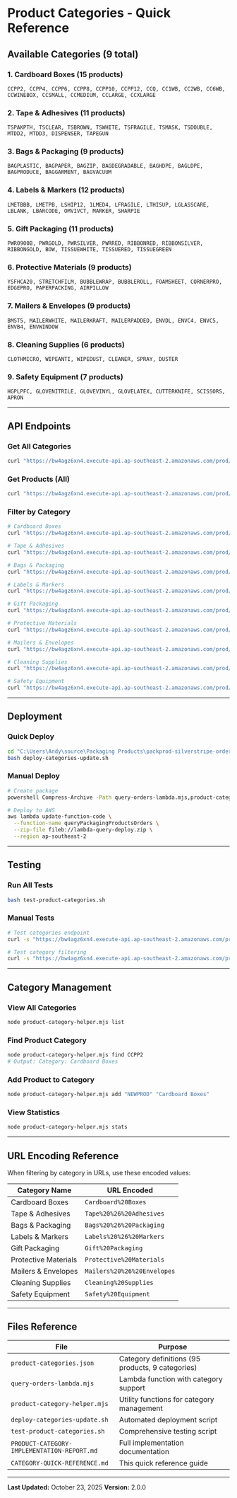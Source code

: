 # Product Categories - Quick Reference

## Available Categories (9 total)

### 1. Cardboard Boxes (15 products)
```
CCPP2, CCPP4, CCPP6, CCPP8, CCPP10, CCPP12, CCQ, CC1WB, CC2WB, CC6WB,
CCWINEBOX, CCSMALL, CCMEDIUM, CCLARGE, CCXLARGE
```

### 2. Tape & Adhesives (11 products)
```
TSPAKPTH, TSCLEAR, TSBROWN, TSWHITE, TSFRAGILE, TSMASK, TSDOUBLE,
MTDD2, MTDD3, DISPENSER, TAPEGUN
```

### 3. Bags & Packaging (9 products)
```
BAGPLASTIC, BAGPAPER, BAGZIP, BAGDEGRADABLE, BAGHDPE, BAGLDPE,
BAGPRODUCE, BAGGARMENT, BAGVACUUM
```

### 4. Labels & Markers (12 products)
```
LMETBBB, LMETPB, LSHIP12, 1LMED4, LFRAGILE, LTHISUP, LGLASSCARE,
LBLANK, LBARCODE, OMVIVCT, MARKER, SHARPIE
```

### 5. Gift Packaging (11 products)
```
PWR0900B, PWRGOLD, PWRSILVER, PWRRED, RIBBONRED, RIBBONSILVER,
RIBBONGOLD, BOW, TISSUEWHITE, TISSUERED, TISSUEGREEN
```

### 6. Protective Materials (9 products)
```
YSFHCA20, STRETCHFILM, BUBBLEWRAP, BUBBLEROLL, FOAMSHEET, CORNERPRO,
EDGEPRO, PAPERPACKING, AIRPILLOW
```

### 7. Mailers & Envelopes (9 products)
```
BMST5, MAILERWHITE, MAILERKRAFT, MAILERPADDED, ENVDL, ENVC4, ENVC5,
ENVB4, ENVWINDOW
```

### 8. Cleaning Supplies (6 products)
```
CLOTHMICRO, WIPEANTI, WIPEDUST, CLEANER, SPRAY, DUSTER
```

### 9. Safety Equipment (7 products)
```
HGPLPFC, GLOVENITRILE, GLOVEVINYL, GLOVELATEX, CUTTERKNIFE, SCISSORS,
APRON
```

---

## API Endpoints

### Get All Categories
```bash
curl "https://bw4agz6xn4.execute-api.ap-southeast-2.amazonaws.com/prod/api/products/categories"
```

### Get Products (All)
```bash
curl "https://bw4agz6xn4.execute-api.ap-southeast-2.amazonaws.com/prod/api/reports/products"
```

### Filter by Category
```bash
# Cardboard Boxes
curl "https://bw4agz6xn4.execute-api.ap-southeast-2.amazonaws.com/prod/api/reports/products?category=Cardboard%20Boxes"

# Tape & Adhesives
curl "https://bw4agz6xn4.execute-api.ap-southeast-2.amazonaws.com/prod/api/reports/products?category=Tape%20%26%20Adhesives"

# Bags & Packaging
curl "https://bw4agz6xn4.execute-api.ap-southeast-2.amazonaws.com/prod/api/reports/products?category=Bags%20%26%20Packaging"

# Labels & Markers
curl "https://bw4agz6xn4.execute-api.ap-southeast-2.amazonaws.com/prod/api/reports/products?category=Labels%20%26%20Markers"

# Gift Packaging
curl "https://bw4agz6xn4.execute-api.ap-southeast-2.amazonaws.com/prod/api/reports/products?category=Gift%20Packaging"

# Protective Materials
curl "https://bw4agz6xn4.execute-api.ap-southeast-2.amazonaws.com/prod/api/reports/products?category=Protective%20Materials"

# Mailers & Envelopes
curl "https://bw4agz6xn4.execute-api.ap-southeast-2.amazonaws.com/prod/api/reports/products?category=Mailers%20%26%20Envelopes"

# Cleaning Supplies
curl "https://bw4agz6xn4.execute-api.ap-southeast-2.amazonaws.com/prod/api/reports/products?category=Cleaning%20Supplies"

# Safety Equipment
curl "https://bw4agz6xn4.execute-api.ap-southeast-2.amazonaws.com/prod/api/reports/products?category=Safety%20Equipment"
```

---

## Deployment

### Quick Deploy
```bash
cd "C:\Users\Andy\source\Packaging Products\packprod-silverstripe-orders"
bash deploy-categories-update.sh
```

### Manual Deploy
```bash
# Create package
powershell Compress-Archive -Path query-orders-lambda.mjs,product-categories.json,node_modules,package.json -DestinationPath lambda-query-deploy.zip -Force

# Deploy to AWS
aws lambda update-function-code \
  --function-name queryPackagingProductsOrders \
  --zip-file fileb://lambda-query-deploy.zip \
  --region ap-southeast-2
```

---

## Testing

### Run All Tests
```bash
bash test-product-categories.sh
```

### Manual Tests
```bash
# Test categories endpoint
curl -s "https://bw4agz6xn4.execute-api.ap-southeast-2.amazonaws.com/prod/api/products/categories" | jq '.data.metadata'

# Test category filtering
curl -s "https://bw4agz6xn4.execute-api.ap-southeast-2.amazonaws.com/prod/api/reports/products?category=Cardboard%20Boxes" | jq '.data.summary'
```

---

## Category Management

### View All Categories
```bash
node product-category-helper.mjs list
```

### Find Product Category
```bash
node product-category-helper.mjs find CCPP2
# Output: Category: Cardboard Boxes
```

### Add Product to Category
```bash
node product-category-helper.mjs add "NEWPROD" "Cardboard Boxes"
```

### View Statistics
```bash
node product-category-helper.mjs stats
```

---

## URL Encoding Reference

When filtering by category in URLs, use these encoded values:

| Category Name | URL Encoded |
|--------------|-------------|
| Cardboard Boxes | `Cardboard%20Boxes` |
| Tape & Adhesives | `Tape%20%26%20Adhesives` |
| Bags & Packaging | `Bags%20%26%20Packaging` |
| Labels & Markers | `Labels%20%26%20Markers` |
| Gift Packaging | `Gift%20Packaging` |
| Protective Materials | `Protective%20Materials` |
| Mailers & Envelopes | `Mailers%20%26%20Envelopes` |
| Cleaning Supplies | `Cleaning%20Supplies` |
| Safety Equipment | `Safety%20Equipment` |

---

## Files Reference

| File | Purpose |
|------|---------|
| `product-categories.json` | Category definitions (95 products, 9 categories) |
| `query-orders-lambda.mjs` | Lambda function with category support |
| `product-category-helper.mjs` | Utility functions for category management |
| `deploy-categories-update.sh` | Automated deployment script |
| `test-product-categories.sh` | Comprehensive testing script |
| `PRODUCT-CATEGORY-IMPLEMENTATION-REPORT.md` | Full implementation documentation |
| `CATEGORY-QUICK-REFERENCE.md` | This quick reference guide |

---

**Last Updated:** October 23, 2025
**Version:** 2.0.0
